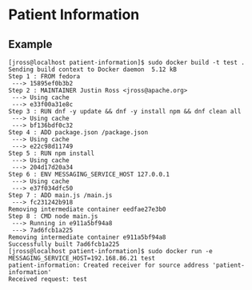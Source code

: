 # Patient Information

## Example

    [jross@localhost patient-information]$ sudo docker build -t test .
    Sending build context to Docker daemon  5.12 kB
    Step 1 : FROM fedora
     ---> 15895ef0b3b2
    Step 2 : MAINTAINER Justin Ross <jross@apache.org>
     ---> Using cache
     ---> e33f00a31e8c
    Step 3 : RUN dnf -y update && dnf -y install npm && dnf clean all
     ---> Using cache
     ---> bf136bdf0c32
    Step 4 : ADD package.json /package.json
     ---> Using cache
     ---> e22c98d11749
    Step 5 : RUN npm install
     ---> Using cache
     ---> 204d17d20a34
    Step 6 : ENV MESSAGING_SERVICE_HOST 127.0.0.1
     ---> Using cache
     ---> e37f034dfc50
    Step 7 : ADD main.js /main.js
     ---> fc231242b918
    Removing intermediate container eedfae27e3b0
    Step 8 : CMD node main.js
     ---> Running in e911a5bf94a8
     ---> 7ad6fcb1a225
    Removing intermediate container e911a5bf94a8
    Successfully built 7ad6fcb1a225
    [jross@localhost patient-information]$ sudo docker run -e MESSAGING_SERVICE_HOST=192.168.86.21 test
    patient-information: Created receiver for source address 'patient-information'
    Received request: test
